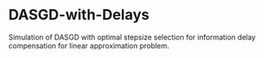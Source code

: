# DASGD-with-Delays

Simulation of DASGD with optimal stepsize selection for information delay compensation for linear approximation problem.
